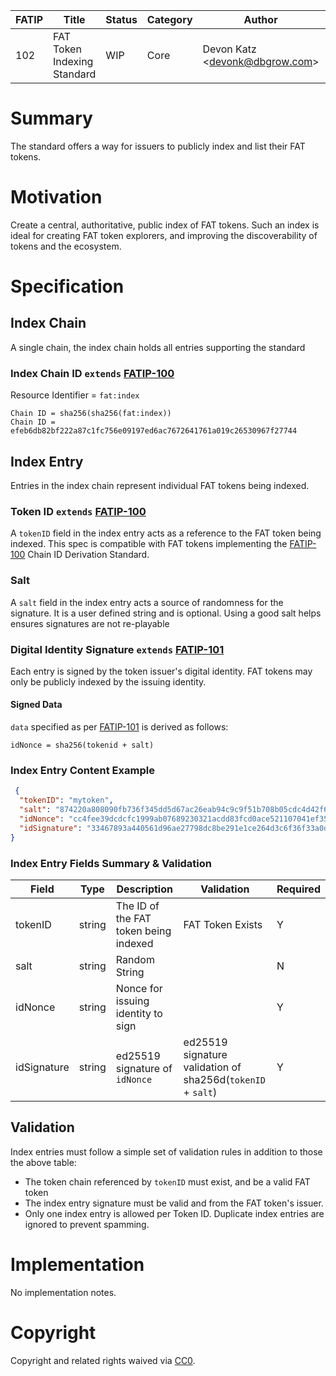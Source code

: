 | FATIP | Title                       | Status | Category | Author                          | Created   |
| ----- | --------------------------- | ------ | -------- | ------------------------------- | --------- |
| 102   | FAT Token Indexing Standard | WIP    | Core     | Devon Katz \<devonk@dbgrow.com> | 8-17-2018 |



# Summary

The standard offers a way for issuers to publicly index and list their FAT
tokens.


# Motivation

Create a central, authoritative, public index of FAT tokens. Such an index is
ideal for creating FAT token explorers, and improving the discoverability of
tokens and the ecosystem.


# Specification


## Index Chain

A single chain, the index chain holds all entries supporting the standard


### Index Chain ID `extends` [FATIP-100](100)

Resource Identifier = `fat:index`

```
Chain ID = sha256(sha256(fat:index))
Chain ID = efeb6db82bf222a87c1fc756e09197ed6ac7672641761a019c26530967f27744
```


## Index Entry

Entries in the index chain represent individual FAT tokens being indexed.


### Token ID `extends` [FATIP-100](100)

A `tokenID` field in the index entry acts as a reference to the FAT token being
indexed. This spec is compatible with FAT tokens implementing the
[FATIP-100](100) Chain ID Derivation Standard.


### Salt

A `salt` field in the index entry acts a source of randomness for the
signature. It is a user defined string and is optional. Using a good salt helps
ensures signatures are not re-playable


### Digital Identity Signature `extends` [FATIP-101](101)

Each entry is signed by the token issuer's digital identity. FAT tokens may
only be publicly indexed by the issuing identity.


#### Signed Data

`data` specified as per [FATIP-101](101) is derived as follows:

```
idNonce = sha256(tokenid + salt)
```


### Index Entry Content Example

```json
 {
  "tokenID": "mytoken",
  "salt": "874220a808090fb736f345dd5d67ac26eab94c9c9f51b708b05cdc4d42f65aae",
  "idNonce": "cc4fee39dcdcfc1999ab07689230321acdd83fcd0ace521107041ef354b9cfb5",
  "idSignature": "33467893a440561d96ae27798dc8be291e1ce264d3c6f36f33a0d983e745f1d87db61c77946fe57db3e185f548d51da85106dfec592383a556091dd45f384b0c"
}
```


### Index Entry Fields Summary & Validation

| Field       | Type   | Description                           | Validation                                                  | Required |
| ----------- | ------ | ------------------------------------- | ----------------------------------------------------------- | -------- |
| tokenID     | string | The ID of the FAT token being indexed | FAT Token Exists                                            | Y        |
| salt        | string | Random String                         |                                                             | N        |
| idNonce     | string | Nonce for issuing identity to sign    |                                                             | Y        |
| idSignature | string | ed25519 signature of `idNonce`        | ed25519 signature validation of sha256d(`tokenID` + `salt`) | Y        |


## Validation

Index entries must follow a simple set of validation rules in addition to those
the above table:

- The token chain referenced by `tokenID` must exist, and be a valid FAT token
- The index entry signature must be valid and from the FAT token's issuer.
- Only one index entry is allowed per Token ID. Duplicate index entries are
  ignored to prevent spamming.


# Implementation

No implementation notes.


# Copyright

Copyright and related rights waived via
[CC0](https://creativecommons.org/publicdomain/zero/1.0/).
